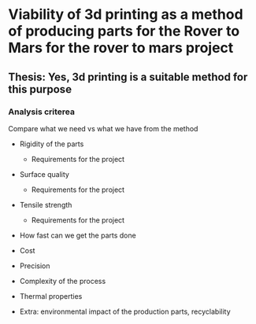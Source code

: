 # Viability of 3d printing as a method of producing parts for the Rover to Mars for the rover to mars project

## Thesis: Yes, 3d printing is a suitable method for this purpose

### Analysis criterea

Compare what we need vs what we have from the method

- Rigidity of the parts

    - Requirements for the project

- Surface quality

    - Requirements for the project


- Tensile strength

    - Requirements for the project

- How fast can we get the parts done

- Cost

- Precision

- Complexity of the process

- Thermal properties

- Extra: environmental impact of the production parts, recyclability



    